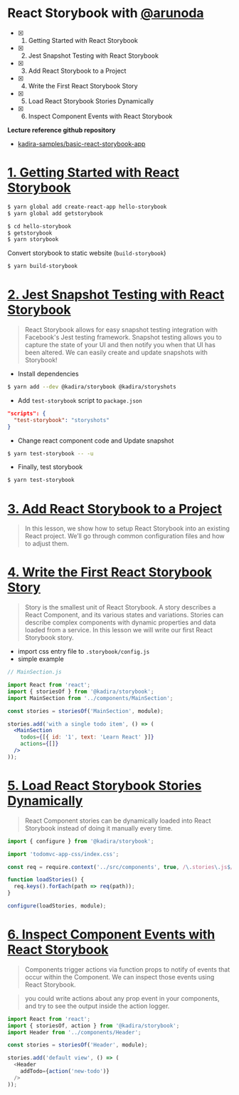 # React Storybook with [@arunoda](https://github.com/arunoda)

- [x] 1. ​Getting Started with React Storybook
- [x] 2. Jest Snapshot Testing with React Storybook
- [x] 3. Add React Storybook to a Project
- [x] 4. Write the First React Storybook Story
- [x] 5. Load React Storybook Stories Dynamically
- [x] 6. Inspect Component Events with React Storybook

**Lecture reference github repository**

- [kadira-samples/basic-react-storybook-app](https://github.com/kadira-samples/basic-react-storybook-app)

# [1. Getting Started with React Storybook](https://egghead.io/lessons/react-getting-started-with-react-storybook#/tab-transcript)

```bash
$ yarn global add create-react-app hello-storybook
$ yarn global add getstorybook

$ cd hello-storybook
$ getstorybook
$ yarn storybook
```

Convert storybook to static website (`build-storybook`)

```bash
$ yarn build-storybook
```

# [2. Jest Snapshot Testing with React Storybook](https://egghead.io/lessons/react-jest-snapshot-testing-with-react-storybook)

> React Storybook allows for easy snapshot testing integration with Facebook's Jest testing framework. Snapshot testing allows you to capture the state of your UI and then notify you when that UI has been altered. We can easily create and update snapshots with Storybook!

- Install dependencies

```bash
$ yarn add --dev @kadira/storybook @kadira/storyshots
```

- Add `test-storybook` script to `package.json`

```json
"scripts": {
  "test-storybook": "storyshots"
}
```

- Change react component code and Update snapshot

```bash
$ yarn test-storybook -- -u
```

- Finally, test storybook

```bash
$ yarn test-storybook
```

# [3. Add React Storybook to a Project](https://egghead.io/lessons/react-add-react-storybook-to-a-project)

> In this lesson, we show how to setup React Storybook into an existing React project. We’ll go through common configuration files and how to adjust them.

# [4. Write the First React Storybook Story](https://egghead.io/lessons/react-write-the-first-react-storybook-story)

> Story is the smallest unit of React Storybook. A story describes a React Component, and its various states and variations. Stories can describe complex components with dynamic properties and data loaded from a service. In this lesson we will write our first React Storybook story.

- import css entry file to `.storybook/config.js`
- simple example

```jsx
// MainSection.js

import React from 'react';
import { storiesOf } from '@kadira/storybook';
import MainSection from '../components/MainSection';

const stories = storiesOf('MainSection', module);

stories.add('with a single todo item', () => (
  <MainSection
    todos={[{ id: '1', text: 'Learn React' }]}
    actions={[]}
  />
));
```

# [5. Load React Storybook Stories Dynamically](https://egghead.io/lessons/react-load-react-storybook-stories-dynamically)

> React Component stories can be dynamically loaded into React Storybook instead of doing it manually every time.

```jsx
import { configure } from '@kadira/storybook';

import 'todomvc-app-css/index.css';

const req = require.context('../src/components', true, /\.stories\.js$/);

function loadStories() {
  req.keys().forEach(path => req(path));
}

configure(loadStories, module);
```

# [6. Inspect Component Events with React Storybook](https://egghead.io/lessons/react-inspect-component-events-with-react-storybook)

> Components trigger actions via function props to notify of events that occur within the Component. We can inspect those events using React Storybook.

> you could write actions about any prop event in your components, and try to see the output inside the action logger.

```js
import React from 'react';
import { storiesOf, action } from '@kadira/storybook';
import Header from '../components/Header';

const stories = storiesOf('Header', module);

stories.add('default view', () => (
  <Header
    addTodo={action('new-todo')}
  />
));
```
